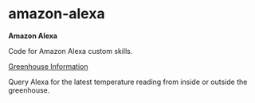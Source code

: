 # amazon-alexa

<strong>Amazon Alexa</strong>

Code for Amazon Alexa custom skills.

<u>Greenhouse Information</u>

Query Alexa for the latest temperature reading from inside or outside the greenhouse.
